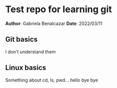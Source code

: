 # Test repo for learning git
**Author**: Gabriela Benalcazar
**Date**: 2022/03/11

## Git basics

I don't understand them

## Linux basics

Something about cd, ls, pwd...
hello
bye
bye
